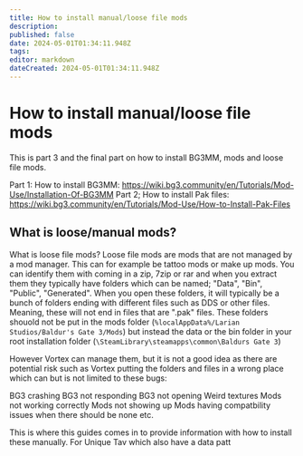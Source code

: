 ```yaml
---
title: How to install manual/loose file mods
description: 
published: false
date: 2024-05-01T01:34:11.948Z
tags: 
editor: markdown
dateCreated: 2024-05-01T01:34:11.948Z
---
```


# How to install manual/loose file mods

This is part 3 and the final part on how to install BG3MM, mods and loose file mods. 

Part 1: How to install BG3MM: https://wiki.bg3.community/en/Tutorials/Mod-Use/Installation-Of-BG3MM
Part 2; How to install Pak files: https://wiki.bg3.community/en/Tutorials/Mod-Use/How-to-Install-Pak-Files

## What is loose/manual mods? 

What is loose file mods? Loose file mods are mods that are not managed by a mod manager. This can for example be tattoo mods or make up mods. You can identify them with coming in a zip, 7zip or rar and when you extract them they typically have folders which can be named; "Data", "Bin", "Public", "Generated". 
When you open these folders, it will typically be a bunch of folders ending with different files such as DDS or other files. Meaning, these will not end in files that are ".pak" files. 
These folders shouold not be put in the mods folder (`%localAppData%/Larian Studios/Baldur's Gate 3/Mods`) but instead the data or the bin folder in your root installation folder (`\SteamLibrary\steamapps\common\Baldurs Gate 3`)

However Vortex can manage them, but it is not a good idea as there are potential risk such as Vortex putting the folders and files in a wrong place which can but is not limited to these bugs: 

BG3 crashing
BG3 not responding
BG3 not opening
Weird textures
Mods not working correctly
Mods not showing up
Mods having compatbility issues when there should be none etc. 

This is where this guides comes in to provide information with how to install these manually. 
For Unique Tav which also have a data patt